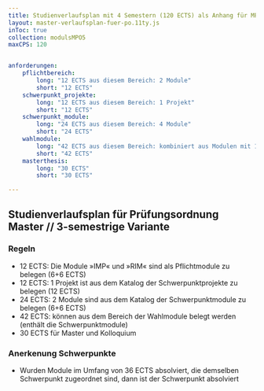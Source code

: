 ```yaml
---
title: Studienverlaufsplan mit 4 Semestern (120 ECTS) als Anhang für MPO5
layout: master-verlaufsplan-fuer-po.11ty.js
inToc: true
collection: modulsMPO5
maxCPS: 120


anforderungen:
    pflichtbereich:
        long: "12 ECTS aus diesem Bereich: 2 Module"
        short: "12 ECTS"
    schwerpunkt_projekte:
        long: "12 ECTS aus diesem Bereich: 1 Projekt"
        short: "12 ECTS"
    schwerpunkt_module:
        long: "24 ECTS aus diesem Bereich: 4 Module"
        short: "24 ECTS"
    wahlmodule:
        long: "42 ECTS aus diesem Bereich: kombiniert aus Modulen mit 12 und 6 ECTS"
        short: "42 ECTS"
    masterthesis:
        long: "30 ECTS"
        short: "30 ECTS"

---
```


## Studienverlaufsplan für Prüfungsordnung Master // 3-semestrige Variante

### Regeln
* 12 ECTS: Die Module »IMP« und »RIM« sind als Pflichtmodule zu belegen (6+6 ECTS)
* 12 ECTS: 1 Projekt ist aus dem Katalog der Schwerpunktprojekte zu belegen (12 ECTS)
* 24 ECTS: 2 Module sind aus dem Katalog der Schwerpunktmodule zu belegen (6+6 ECTS)
* 42 ECTS: können aus dem Bereich der Wahlmodule belegt werden (enthält die Schwerpunktmodule)
* 30 ECTS für Master und Kolloquium

### Anerkenung Schwerpunkte
* Wurden Module im Umfang von 36 ECTS absolviert, die demselben Schwerpunkt zugeordnet sind, dann ist der Schwerpunkt absolviert
